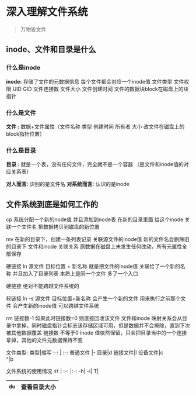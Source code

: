 <div style='display: none'>
  Date: 2022-01-15 22:44:06
  LastEditors: gyg
  LastEditTime: 2022-01-17 19:00:51
  FilePath: \test\1_15@深入理解文件系统.mm.md
</div>

# 深入理解文件系统

>万物皆文件

## inode、文件和目录是什么

### 什么是inode

**inode:** 存储了文件的元数据信息
每个文件都会对应一个inode值
文件类型 文件权限 UID GID 文件连接数 文件大小 文件创建时间 文件的数据块block在磁盘上的块指针

### 什么是文件

 **文件 :**  数据+文件属性（文件名称 类型 创建时间 所有者 大小 改文件在磁盘上的block指针位置）

### 什么是目录

 **目录 :**  就是一个表，没有任何文件，完全就不是一个容器 （是文件和inode值的对应关系表）

**对人而言:** 识别的是文件名
**对系统而言:** 认识的是inode

## 文件系统到底是如何工作的

cp 系统分配一个新的node值 并且添加到node表
在新的目录里面 给这个inode 关联一个文件名
把数据拷贝到磁盘的新位置

mv 在新的目录下，创建一条列表记录 关联源文件的inode值 新的文件名会删除旧的目录下 文件和inode 关联关系
原数据在磁盘上未发生任何改动，所有元属性全部保存

硬链接 ln 源文件 目标位置 + 新名称
就是把文件的inode值 关联给了一个新的名称 并且加入了目录列表
本质上是同一个文件 多了一个入口

硬链接 绝对不能跨越文件系统的

软链接 ln -s 源文件 目标位置+新名称
会产生一个新的文件 用来执行之前那个文件 会产生新的inode值
可以跨越文件系统

rm 链接数-1 如果此时链接数=0 则直接回收该文件
    文件和inode 映射关系会从目录中拿掉，同时磁盘指针会标志该存储区域可用，但是数据并不会擦除，直到下次被其他数据覆盖
链接数 不等于0 inode 值依然保留，只会把目录当中的一个连接拿掉，其他的文件元数据保持不变

文件类型:
类型|缩写
:-: | :-:
普通文件 |-
目录|d
链接文件|l
设备文件|c  
^|b 

文件系统的使用情况
`df` |
:-: |:-:
-h|
-i|
T|

`du`|查看目录大小
:-: | :-:



